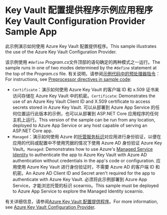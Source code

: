 # <a name="key-vault-configuration-provider-sample-app"></a><span data-ttu-id="4e828-101">Key Vault 配置提供程序示例应用程序</span><span class="sxs-lookup"><span data-stu-id="4e828-101">Key Vault Configuration Provider Sample App</span></span>

<span data-ttu-id="4e828-102">此示例演示如何使用 Azure Key Vault 配置提供程序。</span><span class="sxs-lookup"><span data-stu-id="4e828-102">This sample illustrates the use of the Azure Key Vault Configuration Provider.</span></span>

<span data-ttu-id="4e828-103">该示例使用 `#define` *Program.cs*文件顶部的语句确定的两种模式之一运行。</span><span class="sxs-lookup"><span data-stu-id="4e828-103">The sample runs in one of two modes determined by the `#define` statement at the top of the *Program.cs* file.</span></span> <span data-ttu-id="4e828-104">有关说明，请参阅[示例代码中的预处理器指令](https://docs.microsoft.com/aspnet/core#preprocessor-directives-in-sample-code)：</span><span class="sxs-lookup"><span data-stu-id="4e828-104">For instructions, see [Preprocessor directives in sample code](https://docs.microsoft.com/aspnet/core#preprocessor-directives-in-sample-code):</span></span>

* <span data-ttu-id="4e828-105">`Certificate`：演示如何使用 Azure Key Vault 的客户端 ID 和 x.509 证书来访问存储在 Azure Key Vault 中的机密。</span><span class="sxs-lookup"><span data-stu-id="4e828-105">`Certificate`: Demonstrates the use of an Azure Key Vault Client ID and X.509 certificate to access secrets stored in Azure Key Vault.</span></span> <span data-ttu-id="4e828-106">可以从部署到 Azure App Service 的任何位置运行此版本的示例，也可以从部署到 ASP.NET Core 应用程序的任何主机上运行。</span><span class="sxs-lookup"><span data-stu-id="4e828-106">This version of the sample can be run from any location, deployed to Azure App Service or any host capable of serving an ASP.NET Core app.</span></span>
* <span data-ttu-id="4e828-107">`Managed`：演示如何使用 Azure 的[托管服务标识](https://docs.microsoft.com/azure/active-directory/managed-identities-azure-resources/overview)对应用进行身份验证，以便在应用的代码或配置中不使用凭据的情况下使用 Azure AD 身份验证 Azure Key Vault。</span><span class="sxs-lookup"><span data-stu-id="4e828-107">`Managed`: Demonstrates how to use Azure's [Managed Service Identity](https://docs.microsoft.com/azure/active-directory/managed-identities-azure-resources/overview) to authenticate the app to Azure Key Vault with Azure AD authentication without credentials in the app's code or configuration.</span></span> <span data-ttu-id="4e828-108">应用使用 Azure Key Vault 进行身份验证时，不需要 Azure AD 的客户端 ID 和机密。</span><span class="sxs-lookup"><span data-stu-id="4e828-108">An Azure AD Client ID and Secret aren't required for the app to authenticate with Azure Key Vault.</span></span> <span data-ttu-id="4e828-109">必须将此示例部署到 Azure App Service，才能浏览托管的标识 scearnio。</span><span class="sxs-lookup"><span data-stu-id="4e828-109">This sample must be deployed to Azure App Service to explore the Managed Identity scearnio.</span></span>

<span data-ttu-id="4e828-110">有关详细信息，请参阅[Azure Key Vault 配置提供程序](https://docs.microsoft.com/aspnet/core/security/key-vault-configuration)。</span><span class="sxs-lookup"><span data-stu-id="4e828-110">For more information, see [Azure Key Vault Configuration Provider](https://docs.microsoft.com/aspnet/core/security/key-vault-configuration).</span></span>
